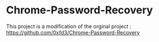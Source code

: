 # Chrome-Password-Recovery
This project is a modification of the orginal project : https://github.com/0xfd3/Chrome-Password-Recovery
